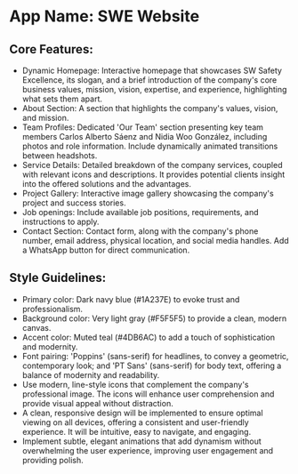 # **App Name**: SWE Website

## Core Features:

- Dynamic Homepage: Interactive homepage that showcases SW Safety Excellence, its slogan, and a brief introduction of the company's core business values, mission, vision, expertise, and experience, highlighting what sets them apart.
- About Section: A section that highlights the company's values, vision, and mission.
- Team Profiles: Dedicated 'Our Team' section presenting key team members Carlos Alberto Sáenz and Nidia Woo González, including photos and role information. Include dynamically animated transitions between headshots.
- Service Details: Detailed breakdown of the company services, coupled with relevant icons and descriptions. It provides potential clients insight into the offered solutions and the advantages.
- Project Gallery: Interactive image gallery showcasing the company's project and success stories.
- Job openings: Include available job positions, requirements, and instructions to apply. 
- Contact Section: Contact form, along with the company's phone number, email address, physical location, and social media handles. Add a WhatsApp button for direct communication.

## Style Guidelines:

- Primary color: Dark navy blue (#1A237E) to evoke trust and professionalism.
- Background color: Very light gray (#F5F5F5) to provide a clean, modern canvas.
- Accent color: Muted teal (#4DB6AC) to add a touch of sophistication and modernity.
- Font pairing: 'Poppins' (sans-serif) for headlines, to convey a geometric, contemporary look; and 'PT Sans' (sans-serif) for body text, offering a balance of modernity and readability.
- Use modern, line-style icons that complement the company's professional image. The icons will enhance user comprehension and provide visual appeal without distraction.
- A clean, responsive design will be implemented to ensure optimal viewing on all devices, offering a consistent and user-friendly experience. It will be intuitive, easy to navigate, and engaging.
- Implement subtle, elegant animations that add dynamism without overwhelming the user experience, improving user engagement and providing polish.